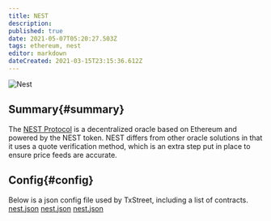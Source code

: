 ```yaml
---
title: NEST
description:
published: true
date: 2021-05-07T05:20:27.503Z
tags: ethereum, nest
editor: markdown
dateCreated: 2021-03-15T23:15:36.612Z
---
```


![Nest](https://txstreet.com/static/img/singles/house_logos/nest.png)

## Summary{#summary}

The [NEST Protocol](https://nestprotocol.org/en/) is a decentralized oracle based on Ethereum and powered by the NEST token. NEST differs from other oracle solutions in that it uses a quote verification method, which is an extra step put in place to ensure price feeds are accurate.

## Config{#config}

Below is a json config file used by TxStreet, including a list of contracts. [nest.json](/ethereum/houses/nest.json) [nest.json](/ethereum/houses/nest.json) [nest.json](/ethereum/houses/nest.json)